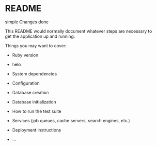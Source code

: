 # README

simple Changes done

This README would normally document whatever steps are necessary to get the
application up and running.

Things you may want to cover:

-   Ruby version
-   helo
-   System dependencies

-   Configuration

-   Database creation

-   Database initialization

-   How to run the test suite

-   Services (job queues, cache servers, search engines, etc.)

-   Deployment instructions

-   ...
